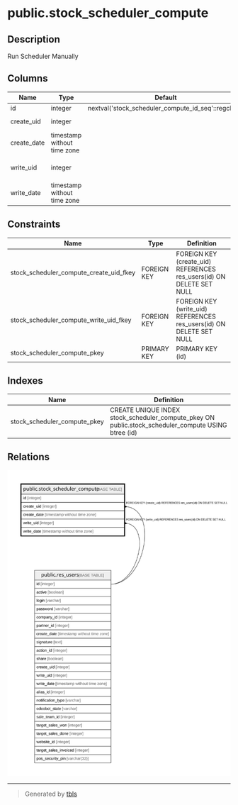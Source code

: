# public.stock_scheduler_compute

## Description

Run Scheduler Manually

## Columns

| Name | Type | Default | Nullable | Children | Parents | Comment |
| ---- | ---- | ------- | -------- | -------- | ------- | ------- |
| id | integer | nextval('stock_scheduler_compute_id_seq'::regclass) | false |  |  |  |
| create_uid | integer |  | true |  | [public.res_users](public.res_users.md) | Created by |
| create_date | timestamp without time zone |  | true |  |  | Created on |
| write_uid | integer |  | true |  | [public.res_users](public.res_users.md) | Last Updated by |
| write_date | timestamp without time zone |  | true |  |  | Last Updated on |

## Constraints

| Name | Type | Definition |
| ---- | ---- | ---------- |
| stock_scheduler_compute_create_uid_fkey | FOREIGN KEY | FOREIGN KEY (create_uid) REFERENCES res_users(id) ON DELETE SET NULL |
| stock_scheduler_compute_write_uid_fkey | FOREIGN KEY | FOREIGN KEY (write_uid) REFERENCES res_users(id) ON DELETE SET NULL |
| stock_scheduler_compute_pkey | PRIMARY KEY | PRIMARY KEY (id) |

## Indexes

| Name | Definition |
| ---- | ---------- |
| stock_scheduler_compute_pkey | CREATE UNIQUE INDEX stock_scheduler_compute_pkey ON public.stock_scheduler_compute USING btree (id) |

## Relations

![er](public.stock_scheduler_compute.svg)

---

> Generated by [tbls](https://github.com/k1LoW/tbls)
